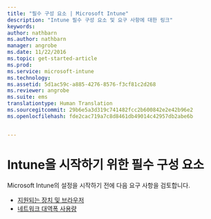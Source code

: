 ```yaml
---
title: "필수 구성 요소 | Microsoft Intune"
description: "Intune 필수 구성 요소 및 요구 사항에 대한 링크"
keywords: 
author: nathbarn
ms.author: nathbarn
manager: angrobe
ms.date: 11/22/2016
ms.topic: get-started-article
ms.prod: 
ms.service: microsoft-intune
ms.technology: 
ms.assetid: 5d1ac59c-a885-4276-8576-f3cf81c2d268
ms.reviewer: angrobe
ms.suite: ems
translationtype: Human Translation
ms.sourcegitcommit: 29b6e5a3d319c741482fcc2b600842e2e42b96e2
ms.openlocfilehash: fde2cac719a7c8d8461db49014c42957db2abe6b


---
```


# <a name="prerequisites-to-getting-started-with-intune"></a>Intune을 시작하기 위한 필수 구성 요소

Microsoft Intune의 설정을 시작하기 전에 다음 요구 사항을 검토합니다.

- [지원되는 장치 및 브라우저](supported-mobile-devices-and-computers.md)
- [네트워크 대역폭 사용량](network-bandwidth-use.md)



<!--HONumber=Nov16_HO4-->


